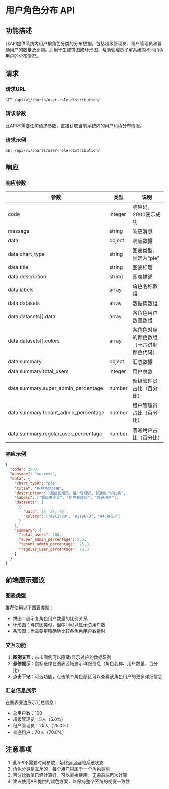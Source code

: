 # 用户角色分布 API

## 功能描述

此API提供系统内用户按角色分类的分布数据，包括超级管理员、租户管理员和普通用户的数量及比例。适用于生成饼图或环形图，帮助管理员了解系统内不同角色用户的分布情况。

## 请求

### 请求URL

```
GET /api/v1/charts/user-role-distribution/
```

### 请求参数

此API不需要任何请求参数，直接获取当前系统内的用户角色分布情况。

### 请求示例

```
GET /api/v1/charts/user-role-distribution/
```

## 响应

### 响应参数

| 参数 | 类型 | 说明 |
|------|------|------|
| code | integer | 响应码，2000表示成功 |
| message | string | 响应消息 |
| data | object | 响应数据 |
| data.chart_type | string | 图表类型，固定为"pie" |
| data.title | string | 图表标题 |
| data.description | string | 图表描述 |
| data.labels | array | 角色名称数组 |
| data.datasets | array | 数据集数组 |
| data.datasets[].data | array | 各角色用户数量数组 |
| data.datasets[].colors | array | 各角色对应的颜色数组（十六进制颜色代码） |
| data.summary | object | 汇总数据 |
| data.summary.total_users | integer | 用户总数 |
| data.summary.super_admin_percentage | number | 超级管理员占比（百分比） |
| data.summary.tenant_admin_percentage | number | 租户管理员占比（百分比） |
| data.summary.regular_user_percentage | number | 普通用户占比（百分比） |

### 响应示例

```json
{
  "code": 2000,
  "message": "success",
  "data": {
    "chart_type": "pie",
    "title": "用户角色分布",
    "description": "超级管理员、租户管理员、普通用户的比例",
    "labels": ["超级管理员", "租户管理员", "普通用户"],
    "datasets": [
      {
        "data": [5, 25, 70],
        "colors": ["#9C27B0", "#2196F3", "#4CAF50"]
      }
    ],
    "summary": {
      "total_users": 100,
      "super_admin_percentage": 5.0,
      "tenant_admin_percentage": 25.0,
      "regular_user_percentage": 70.0
    }
  }
}
```

## 前端展示建议

### 图表类型

推荐使用以下图表类型：
- 饼图：展示各角色用户数量的比例关系
- 环形图：与饼图类似，但中间可以显示总用户数
- 条形图：当需要更精确地比较各角色用户数量时

### 交互功能

1. **图例交互**：点击图例可以隐藏/显示对应的数据系列
2. **悬停提示**：鼠标悬停在图表区域显示详细信息（角色名称、用户数量、百分比）
3. **点击下钻**：可选功能，点击某个角色扇区可以查看该角色用户的更多详细信息

### 汇总信息展示

在图表旁边展示汇总信息：
- 总用户数：100
- 超级管理员：5人（5.0%）
- 租户管理员：25人（25.0%）
- 普通用户：70人（70.0%）

## 注意事项

1. 此API不需要时间参数，始终返回当前系统状态
2. 角色分类是互斥的，每个用户只属于一个角色类别
3. 百分比数值已经计算好，可以直接使用，无需前端再次计算
4. 建议使用API提供的颜色方案，以保持整个系统的视觉一致性 